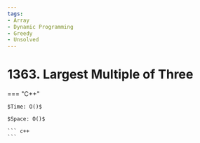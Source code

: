 ```yaml
---
tags:
- Array
- Dynamic Programming
- Greedy
- Unsolved
---
```



# 1363. Largest Multiple of Three

=== "C++"

    $Time: O()$

    $Space: O()$

    ``` c++
    ```